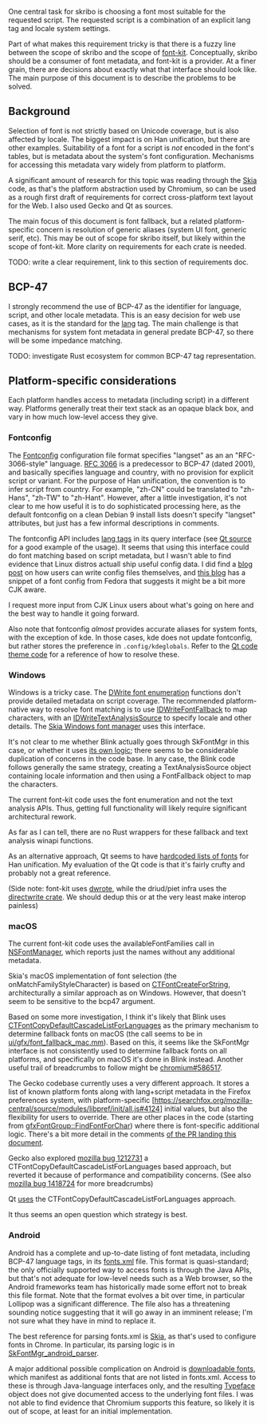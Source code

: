 One central task for skribo is choosing a font most suitable for the requested script. The requested script is a combination of an explicit lang tag and locale system settings.

Part of what makes this requirement tricky is that there is a fuzzy line between the scope of skribo and the scope of [font-kit]. Conceptually, skribo should be a consumer of font metadata, and font-kit is a provider. At a finer grain, there are decisions about exactly what that interface should look like. The main purpose of this document is to describe the problems to be solved.

## Background

Selection of font is not strictly based on Unicode coverage, but is also affected by locale. The biggest impact is on Han unification, but there are other examples. Suitability of a font for a script is *not* encoded in the font's tables, but is metadata about the system's font configuration. Mechanisms for accessing this metadata vary widely from platform to platform.

A significant amount of research for this topic was reading through the [Skia] code, as that's the platform abstraction used by Chromium, so can be used as a rough first draft of requirements for correct cross-platform text layout for the Web. I also used Gecko and Qt as sources.

The main focus of this document is font fallback, but a related platform-specific concern is resolution of generic aliases (system UI font, generic serif, etc). This may be out of scope for skribo itself, but likely within the scope of font-kit. More clarity on requirements for each crate is needed.

TODO: write a clear requirement, link to this section of requirements doc.

## BCP-47

I strongly recommend the use of BCP-47 as the identifier for language, script, and other locale metadata. This is an easy decision for web use cases, as it is the standard for the [lang] tag. The main challenge is that mechanisms for system font metadata in general predate BCP-47, so there will be some impedance matching.

TODO: investigate Rust ecosystem for common BCP-47 tag representation.

## Platform-specific considerations

Each platform handles access to metadata (including script) in a different way. Platforms generally treat their text stack as an opaque black box, and vary in how much low-level access they give.

### Fontconfig

The [Fontconfig] configuration file format specifies "langset" as an an "RFC-3066-style" language. [RFC 3066] is a predecessor to BCP-47 (dated 2001), and basically specifies language and country, with no provision for explicit script or variant. For the purpose of Han unification, the convention is to infer script from country. For example, "zh-CN" could be translated to "zh-Hans", "zh-TW" to "zh-Hant". However, after a little investigation, it's not clear to me how useful it is to do sophisticated processing here, as the default fontconfig on a clean Debian 9 install lists doesn't specify "langset" attributes, but just has a few informal descriptions in comments.

The fontconfig API includes [lang tags](https://www.freedesktop.org/software/fontconfig/fontconfig-devel/fcpatternadd-type.html) in its query interface (see [Qt source](https://github.com/qt/qtbase/blob/5.12/src/platformsupport/fontdatabases/fontconfig/qfontconfigdatabase.cpp#L715) for a good example of the usage). It seems that using this interface could do font matching based on script metadata, but I wasn't able to find evidence that Linux distros actuall ship useful config data. I did find a [blog post](https://spin.atomicobject.com/2015/10/01/localization-font-selection-fontconfig/) on how users can write config files themselves, and [this blog](https://utcc.utoronto.ca/~cks/space/blog/linux/LinuxXTermFreeTypeCJKFonts) has a snippet of a font config from Fedora that suggests it might be a bit more CJK aware.

I request more input from CJK Linux users about what's going on here and the best way to handle it going forward.

Also note that fontconfig *almost* provides accurate aliases for system fonts, with the exception of kde. In those cases, kde does not update fontconfig, but rather stores the preference in `.config/kdeglobals`. Refer to the [Qt code theme code](https://github.com/qt/qtbase/blob/5733dfbd90fd059e7310786faefb022b00289592/src/platformsupport/themes/genericunix/qgenericunixthemes.cpp#L385) for a reference of how to resolve these.

### Windows

Windows is a tricky case. The [DWrite font enumeration] functions don't provide detailed metadata on script coverage. The recommended platform-native way to resolve font matching is to use [IDWriteFontFallback] to map characters, with an [IDWriteTextAnalysisSource] to specify locale and other details. The [Skia Windows font manager] uses this interface.

It's not clear to me whether Blink actually goes through SkFontMgr in this case, or whether it uses [its own logic](https://cs.chromium.org/chromium/src/ui/gfx/font_fallback_win.cc); there seems to be considerable duplication of concerns in the code base. In any case, the Blink code follows generally the same strategy, creating a TextAnalysisSource object containing locale information and then using a FontFallback object to map the characters.

The current font-kit code uses the font enumeration and not the text analysis APIs. Thus, getting full functionality will likely require significant architectural rework.

As far as I can tell, there are no Rust wrappers for these fallback and text analysis winapi functions.

As an alternative approach, Qt seems to have [hardcoded lists of fonts](https://github.com/qt/qtbase/blob/5.12/src/platformsupport/fontdatabases/windows/qwindowsfontdatabase.cpp#L1686) for Han unification. My evaluation of the Qt code is that it's fairly crufty and probably not a great reference.

(Side note: font-kit uses [dwrote], while the driud/piet infra uses the [directwrite crate]. We should dedup this or at the very least make interop painless)

### macOS

The current font-kit code uses the availableFontFamilies call in [NSFontManager], which reports just the names without any additional metadata.

Skia's macOS implementation of font selection (the onMatchFamilyStyleCharacter) is based on [CTFontCreateForString], architecturally a similar approach as on Windows. However, that doesn't seem to be sensitive to the bcp47 argument.

Based on some more investigation, I think it's likely that Blink uses [CTFontCopyDefaultCascadeListForLanguages] as the primary mechanism to determine fallback fonts on macOS (the call seems to be in [ui/gfx/font_fallback_mac.mm](https://cs.chromium.org/chromium/src/ui/gfx/font_fallback_mac.mm?l=42)). Based on this, it seems like the SkFontMgr interface is not consistently used to determine fallback fonts on all platforms, and specifically on macOS it's done in Blink instead. Another useful trail of breadcrumbs to follow might be [chromium#586517].

The Gecko codebase currently uses a very different approach. It stores a list of known platform fonts along with lang+script metadata in the Firefox preferences system, with platform-specific [https://searchfox.org/mozilla-central/source/modules/libpref/init/all.js#4124] initial values, but also the flexibility for users to override. There are other places in the code (starting from [gfxFontGroup::FindFontForChar]) where there is font-specific additional logic. There's a bit more detail in the comments [of the PR landing this document](https://github.com/linebender/skribo/pull/1).

Gecko also explored [mozilla bug 1212731](https://bugzilla.mozilla.org/show_bug.cgi?id=1212731) a CTFontCopyDefaultCascadeListForLanguages based approach, but reverted it because of performance and compatibility concerns. (See also [mozilla bug 1418724](https://bugzilla.mozilla.org/show_bug.cgi?format=default&id=1418724) for more breadcrumbs)

Qt [uses](https://github.com/qt/qtbase/blob/5.12/src/platformsupport/fontdatabases/mac/qcoretextfontdatabase.mm) the CTFontCopyDefaultCascadeListForLanguages approach.

It thus seems an open question which strategy is best.

### Android

Android has a complete and up-to-date listing of font metadata, including BCP-47 language tags, in its [fonts.xml] file. This format is quasi-standard; the only officially supported way to access fonts is through the Java APIs, but that's not adequate for low-level needs such as a Web browser, so the Android frameworks team has historically made some effort not to break this file format. Note that the format evolves a bit over time, in particular Lollipop was a significant difference. The file also has a threatening sounding notice suggesting that it will go away in an imminent release; I'm not sure what they have in mind to replace it.

The best reference for parsing fonts.xml is [Skia], as that's used to configure fonts in Chrome. In particular, its parsing logic is in [SkFontMgr_android_parser].

A major additional possible complication on Android is [downloadable fonts], which manifest as additional fonts that are not listed in fonts.xml. Access to these is through Java-language interfaces only, and the resulting [Typeface] object does not give documented access to the underlying font files. I was not able to find evidence that Chromium supports this feature, so likely it is out of scope, at least for an initial implementation.

[BCP 47]: https://tools.ietf.org/html/bcp47
[lang]: https://developer.mozilla.org/en-US/docs/Web/HTML/Global_attributes/lang
[Fontconfig]: https://www.freedesktop.org/software/fontconfig/fontconfig-user.html
[RFC 3066]: https://www.ietf.org/rfc/rfc3066.txt
[font-kit]: https://github.com/pcwalton/font-kit
[fonts.xml]: https://android.googlesource.com/platform/frameworks/base/+/master/data/fonts/fonts.xml
[Skia]: https://github.com/google/skia
[SkFontMgr_android_parser]: https://github.com/google/skia/blob/master/src/ports/SkFontMgr_android_parser.cpp
[dwrote]: https://crates.io/crates/dwrote
[directwrite crate]: https://crates.io/crates/directwrite
[DWrite font enumeration]: https://docs.microsoft.com/en-us/windows/desktop/directwrite/font-enumeration
[Skia Windows font manager]: https://github.com/google/skia/blob/master/src/ports/SkFontMgr_win_dw.cpp
[IDWriteFontFallback]: https://docs.microsoft.com/en-us/windows/desktop/api/dwrite_2/nn-dwrite_2-idwritefontfallback
[IDWriteTextAnalysisSource]: https://docs.microsoft.com/en-us/windows/desktop/api/dwrite/nn-dwrite-idwritetextanalysissource
[NSFontManager]: https://developer.apple.com/documentation/appkit/nsfontmanager
[CTFontCreateForString]: https://developer.apple.com/documentation/coretext/1509506-ctfontcreateforstring
[chromium#586517]: https://bugs.chromium.org/p/chromium/issues/detail?id=586517
[gfxFontGroup::FindFontForChar]: https://searchfox.org/mozilla-central/rev/92d11a33250a8e368c8ca3e962e15ca67117f765/gfx/thebes/gfxTextRun.cpp#2667
[CTFontCopyDefaultCascadeListForLanguages]: https://developer.apple.com/documentation/coretext/1509992-ctfontcopydefaultcascadelistforl
[downloadable fonts]: https://developer.android.com/guide/topics/ui/look-and-feel/downloadable-fonts
[Typeface]: https://developer.android.com/reference/android/graphics/Typeface.html
